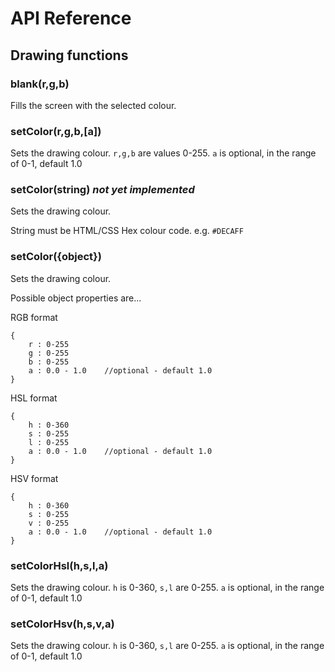 # API Reference

## Drawing functions

### blank(r,g,b)
Fills the screen with the selected colour.

### setColor(r,g,b,[a])
Sets the drawing colour. `r,g,b` are values 0-255. `a` is optional, in the range of 0-1, default 1.0

### setColor(string)  *not yet implemented*
Sets the drawing colour.

String must be HTML/CSS Hex colour code. e.g. `#DECAFF`

### setColor({object})
Sets the drawing colour.

Possible object properties are...

RGB format

    {
        r : 0-255
        g : 0-255
        b : 0-255
        a : 0.0 - 1.0    //optional - default 1.0
    }
HSL format

    {
        h : 0-360
        s : 0-255
        l : 0-255
        a : 0.0 - 1.0    //optional - default 1.0
    }
HSV format

    {
        h : 0-360
        s : 0-255
        v : 0-255
        a : 0.0 - 1.0    //optional - default 1.0
    }

### setColorHsl(h,s,l,a)
Sets the drawing colour. `h` is 0-360, `s,l` are 0-255. `a` is optional, in the range of 0-1, default 1.0

### setColorHsv(h,s,v,a)
Sets the drawing colour. `h` is 0-360, `s,l` are 0-255. `a` is optional, in the range of 0-1, default 1.0


